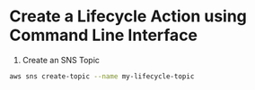 # Create a Lifecycle Action using Command Line Interface

1. Create an SNS Topic

```bash
aws sns create-topic --name my-lifecycle-topic
```
